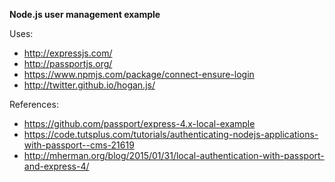 **Node.js user management example**

Uses:
* http://expressjs.com/
* http://passportjs.org/
* https://www.npmjs.com/package/connect-ensure-login
* http://twitter.github.io/hogan.js/

References:
* https://github.com/passport/express-4.x-local-example
* https://code.tutsplus.com/tutorials/authenticating-nodejs-applications-with-passport--cms-21619
* http://mherman.org/blog/2015/01/31/local-authentication-with-passport-and-express-4/

